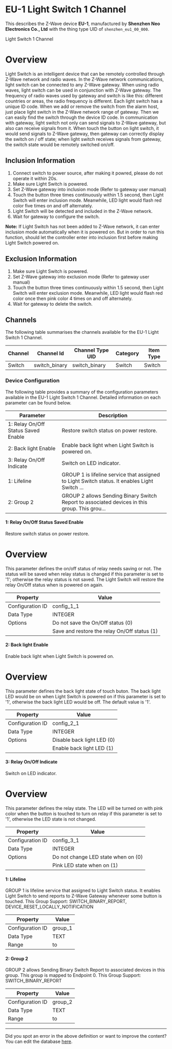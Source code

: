 
# EU-1 Light Switch 1 Channel

This describes the Z-Wave device **EU-1**, manufactured by **Shenzhen Neo Electronics Co., Ltd** with the thing type UID of ```shenzhen_eu1_00_000```. 

Light Switch 1 Channel  


# Overview #

Light Switch is an intelligent device that can be remotely controlled through Z-Wave network and radio waves. In the Z-Wave network communications, light switch can be connected to any Z-Wave gateway. When using radio waves, light switch can be used in conjunction with Z-Wave gateway. The frequency of radio waves used by gateway and switch is like this: different countries or areas, the radio frequency is different. Each light switch has a unique ID code. When we add or remove the switch from the alarm host, just place light switch in the Z-Wave network range of gateway. Then we can easily find the switch through the device ID code. In communication with gateway, light switch not only can send signals to Z-Wave gateway, but also can receive signals from it. When touch the button on light switch, it would send signals to Z-Wave gateway, then gateway can correctly display the switch on / off state; when light switch receives signals from gateway, the switch state would be remotely switched on/off.

  


## Inclusion Information ##

1.  Connect switch to power source, after making it powred, please do not operate it within 20s.
2.  Make sure Light Switch is powered.
3.  Set Z-Wave gateway into inclusion mode (Refer to gateway user manual)
4.  Touch the button three times continuously within 1.5 second, then Light Switch will enter inclusion mode. Meanwhile, LED light would flash red color five times on and off alternately.
5.  Light Switch will be detected and included in the Z-Wave network.
6.  Wait for gateway to configure the switch.

**Note:** If Light Switch has not been added to Z-Wave network, it can enter inclusion mode automatically when it is powered on. But in order to run this function, should let the controller enter into inclusion first before making Light Switch powered on.

  


## Exclusion Information ##

1.  Make sure Light Switch is powered.
2.  Set Z-Wave gateway into exclusion mode (Refer to gateway user manual)
3.  Touch the button three times continuously within 1.5 second, then Light Switch will enter exclusion mode. Meanwhile, LED light would flash red color once then pink color 4 times on and off alternately.
4.  Wait for gateway to delete the switch.

## Channels
The following table summarises the channels available for the EU-1 Light Switch 1 Channel.

| Channel | Channel Id | Channel Type UID | Category | Item Type |
|---------|------------|------------------|----------|-----------|
| Switch | switch_binary | switch_binary | Switch | Switch |




### Device Configuration
The following table provides a summary of the configuration parameters available in the EU-1 Light Switch 1 Channel.
Detailed information on each parameter can be found below.

| Parameter   | Description |
|-------------|-------------|
| 1: Relay On/Off Status Saved Enable | Restore switch status on power restore. |
| 2: Back light Enable | Enable back light when Light Switch is powered on. |
| 3: Relay On/Off Indicate | Switch on LED indicator. |
| 1: Lifeline | GROUP 1 is lifeline service that assigned to Light Switch status. It enables Light Switch ... |
| 2: Group 2 | GROUP 2 allows Sending Binary Switch Report to associated devices in this group. This grou... |




#### 1: Relay On/Off Status Saved Enable

Restore switch status on power restore.  


# Overview #

This parameter defines the on/off status of relay needs saving or not. The status will be saved when relay status is changed if this parameter is set to '1'; otherwise the relay status is not saved. The Light Switch will restore the relay On/Off status when is powered on again.


| Property         | Value    |
|------------------|----------|
| Configuration ID | config_1_1 |
| Data Type        | INTEGER || Default Value | 1 |
| Options | Do not save the On/Off status (0) |
|  | Save and restore the relay On/Off status (1) |






#### 2: Back light Enable

Enable back light when Light Switch is powered on.  


# Overview #

This parameter defines the back light state of touch buton. The back light LED would be on when Light Switch is powered on if this parameter is set to '1', otherwise the back light LED would be off. The default value is '1'.


| Property         | Value    |
|------------------|----------|
| Configuration ID | config_2_1 |
| Data Type        | INTEGER || Default Value | 1 |
| Options | Disable back light LED (0) |
|  | Enable back light LED (1) |






#### 3: Relay On/Off Indicate

Switch on LED indicator.  


# Overview #

This parameter defines the relay state. The LED will be turned on with pink color when the button is touched to turn on relay if this parameter is set to '1', otherwise the LED state is not changed.


| Property         | Value    |
|------------------|----------|
| Configuration ID | config_3_1 |
| Data Type        | INTEGER || Default Value | 1 |
| Options | Do not change LED state when on (0) |
|  | Pink LED state when on (1) |






#### 1: Lifeline

GROUP 1 is lifeline service that assigned to Light Switch status. It enables Light Switch to send reports to Z-Wave Gateway whenever some button is touched. This Group Support: SWITCH\_BINARY\_REPORT, DEVICE\_RESET\_LOCALLY\_NOTIFICATION


| Property         | Value    |
|------------------|----------|
| Configuration ID | group_1 |
| Data Type        | TEXT |
| Range |  to  |






#### 2: Group 2

GROUP 2 allows Sending Binary Switch Report to associated devices in this group. This group is mapped to Endpoint 0. This Group Support: SWITCH\_BINARY\_REPORT


| Property         | Value    |
|------------------|----------|
| Configuration ID | group_2 |
| Data Type        | TEXT |
| Range |  to  |






---

Did you spot an error in the above definition or want to improve the content?
You can edit the database [here](http://www.cd-jackson.com/index.php/zwave/zwave-device-database/zwave-device-list/devicesummary/679).

